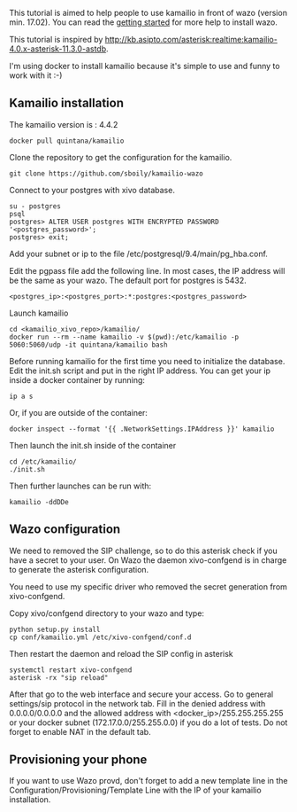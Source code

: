 This tutorial is aimed to help people to use kamailio in front of wazo (version min. 17.02).
You can read the [getting
started](http://documentation.wazo.community/en/stable/getting_started/getting_started.html)
for more help to install wazo.

This tutorial is inspired by http://kb.asipto.com/asterisk:realtime:kamailio-4.0.x-asterisk-11.3.0-astdb.

I'm using docker to install kamailio because it's simple to use and funny to
work with it :-)

Kamailio installation
---------------------

The kamailio version is : 4.4.2

    docker pull quintana/kamailio

Clone the repository to get the configuration for the kamailio.

    git clone https://github.com/sboily/kamailio-wazo

Connect to your postgres with xivo database.

    su - postgres
    psql
    postgres> ALTER USER postgres WITH ENCRYPTED PASSWORD '<postgres_password>';
    postgres> exit;

Add your subnet or ip to the file /etc/postgresql/9.4/main/pg_hba.conf.

Edit the pgpass file add the following line. In most cases, the IP address will
be the same as your wazo. The default port for postgres is 5432.

    <postgres_ip>:<postgres_port>:*:postgres:<postgres_password>

Launch kamailio

    cd <kamailio_xivo_repo>/kamailio/
    docker run --rm --name kamailio -v $(pwd):/etc/kamailio -p 5060:5060/udp -it quintana/kamailio bash

Before running kamailio for the first time you need to initialize the database.
Edit the init.sh script and put in the right IP address. You can get your ip
inside a docker container by running:

    ip a s

Or, if you are outside of the container:

    docker inspect --format '{{ .NetworkSettings.IPAddress }}' kamailio

Then launch the init.sh inside of the container

    cd /etc/kamailio/
    ./init.sh 

Then further launches can be run with:

    kamailio -ddDDe

Wazo configuration
------------------

We need to removed the SIP challenge, so to do this asterisk check if you have a
secret to your user. On Wazo the daemon xivo-confgend is in charge to generate
the asterisk configuration. 

You need to use my specific driver who removed the secret generation from
xivo-confgend.

Copy xivo/confgend directory to your wazo and type:

    python setup.py install
    cp conf/kamailio.yml /etc/xivo-confgend/conf.d

Then restart the daemon and reload the SIP config in asterisk

    systemctl restart xivo-confgend
    asterisk -rx "sip reload"

After that go to the web interface and secure your access. Go to general
settings/sip protocol in the network tab. Fill in the denied address with
0.0.0.0/0.0.0.0 and the allowed address with <docker_ip>/255.255.255.255 or
your docker subnet (172.17.0.0/255.255.0.0) if you do a lot of tests. Do not
forget to enable NAT in the default tab.

Provisioning your phone
-----------------------

If you want to use Wazo provd, don't forget to add a new template line in the
Configuration/Provisioning/Template Line with the IP of your kamailio
installation.
